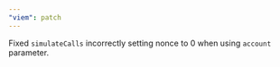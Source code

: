 ```yaml
---
"viem": patch
---
```


Fixed `simulateCalls` incorrectly setting nonce to 0 when using `account` parameter.